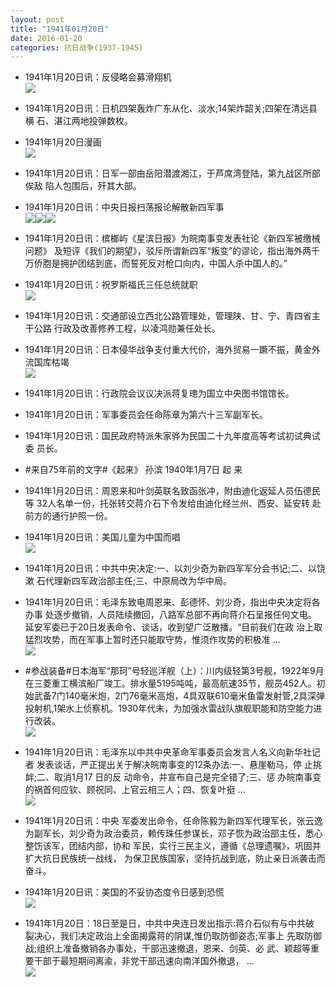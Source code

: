 ```yaml
---
layout: post
title: "1941年01月20日"
date: 2016-01-20
categories: 抗日战争(1937-1945)
---
```


<meta name="referrer" content="no-referrer" />

- 1941年1月20日讯：反侵略会募滑翔机 <br/><img src="https://ww4.sinaimg.cn/large/aca367d8jw1f06drx3mwkj20740bfmxv.jpg" />

- 1941年1月20日讯：日机四架轰炸广东从化、淡水;14架炸韶关;四架在清远县横 石、湛江两地投弹数枚。 

- 1941年1月20日漫画 <br/><img src="https://ww3.sinaimg.cn/large/aca367d8jw1f06c1quee4j20ic0h90uo.jpg" />

- 1941年1月20日讯：日军一部由岳阳潜渡湘江，于芦席湾登陆，第九战区所部俟敌 陷人包围后，歼其大部。 

- 1941年1月20日讯：中央日报扫荡报论解散新四军事 <br/><img src="https://ww4.sinaimg.cn/large/aca367d8jw1f06abdop8fj208f0dzdhe.jpg" /><img src="https://ww1.sinaimg.cn/large/aca367d8jw1f06abdpim1j20hd07btas.jpg" /><img src="https://ww2.sinaimg.cn/large/aca367d8jw1f06abdwcuvj207l06vdgo.jpg" />

- 1941年1月20日讯：槟榔屿《星滨日报》为皖南事变发表社论《新四军被缴械问题》 及短评《我们的期望》，驳斥所谓新四军“叛变”的谬论，指出海外两千 万侨胞是拥护团结到底，而誓死反对枪口向内，中国人杀中国人的。” 

- 1941年1月20日讯：祝罗斯福氏三任总统就职 <br/><img src="https://ww2.sinaimg.cn/large/aca367d8jw1f068ktjrlfj20qv0xxqp0.jpg" />

- 1941年1月20日讯：交通部设立西北公路管理处，管理陕、甘、宁、青四省主干公路 行政及改善修养工程，以凌鸿勋兼任处长。 

- 1941年1月20日讯：日本侵华战争支付重大代价，海外贸易一蹶不振，黄金外流国库枯竭 <br/><img src="https://ww4.sinaimg.cn/large/aca367d8jw1f066u612nbj20az0k10yr.jpg" />

- 1941年1月20日讯：行政院会议议决派蒋复璁为国立中央图书馆馆长。 

- 1941年1月20日讯：军事委员会任命陈章为第六十三军副军长。 

- 1941年1月20日讯：国民政府特派朱家骅为民国二十九年度高等考试初试典试委 员长。 

- #来自75年前的文字#《起来》 孙滨 1940年1月7日 起  来 

- 1941年1月20日讯：周恩来和叶剑英联名致函张冲，附由迪化返延人员伍德民等 32人名单一份，托张转交蒋介石下令发给由迪化经兰州、西安、延安转 赴前方的通行护照一份。 

- 1941年1月20日讯：美国儿童为中国而唱 <br/><img src="https://ww2.sinaimg.cn/large/aca367d8jw1f05uoystf8j20b505kdga.jpg" />

- 1941年1月20日讯：中共中央决定:一、以刘少奇为新四军军分会书记;二、以饶漱 石代理新四军政治部主任;三、中原局改为华中局。 

- 1941年1月20日讯：毛泽东致电周恩来、彭德怀、刘少奇，指出中央决定将各办事 处逐步撤销，人员陆续撤回，八路军总部不再向蒋介石呈报任何文电。 延安军委已于20日发表命令、谈话，收到望广泛散播。“目前我们在政 治上取猛烈攻势，而在军事上暂时还只能取守势，惟须作攻势的积极准 ... <br/><img src="https://ww2.sinaimg.cn/large/aca367d8jw1f05s3xiug3j20c80ayq4e.jpg" />

- #参战装备#日本海军“那珂”号轻巡洋舰（上）：川内级轻第3号舰，1922年9月在三菱重工横滨船厂竣工。排水量5195吨吨，最高航速35节，舰员452人。初始武备7门140毫米炮，2门76毫米高炮，4具双联610毫米鱼雷发射管,2具深弹投射机,1架水上侦察机。1930年代末，为加强水雷战队旗舰职能和防空能力进行改装。 <br/><img src="https://ww1.sinaimg.cn/large/aca367d8jw1f05qdhei88j20jq096gn3.jpg" />

- 1941年1月20日讯：毛泽东以中共中央革命军事委员会发言人名义向新华社记者 发表谈话，严正提出关于解决皖南事变的12条办法:一、悬崖勒马，停 止挑衅;二、取消1月17 日的反 动命令，并宣布自己是完全错了;三、惩 办皖南事变的祸首何应钦、顾祝同、上官云相三人；四、恢复叶挺 ... <br/><img src="https://ww2.sinaimg.cn/large/aca367d8jw1f05omxgissj20c80eu0uv.jpg" />

- 1941年1月20日讯：中央 军委发出命令，任命陈毅为新四军代理军长，张云逸为副军长，刘少奇为政治委员，赖传珠任参谋长，邓子恢为政治部主任，悉心整饬该军，团结内部，协和 军民，实行三民主义，遵循《总理遗嘱》，巩固并扩大抗日民族统一战线， 为保卫民族国家，坚持抗战到底，防止亲日派袭击而奋斗。 

- 1941年1月20日讯：美国的不妥协态度令日感到恐慌 <br/><img src="https://ww3.sinaimg.cn/large/aca367d8jw1f05m0kqgu2j20cb072q4b.jpg" />

- 1941年1月20日：18日至是日，中共中央连日发出指示:蒋介石似有与中共破 裂决心，我们决定政治上全面揭露蒋的阴谋,惟仍取防御姿态;军事上 先取防御战;组织上准备撤销各办事处，干部迅速撤退，恩来、剑英、必 武、颖超等重要干部于最短期间离渝，非党干部迅速向南洋国外撤退，  ... <br/><img src="https://ww4.sinaimg.cn/large/aca367d8jw1f05l60z8vcj20c809z0u0.jpg" />

